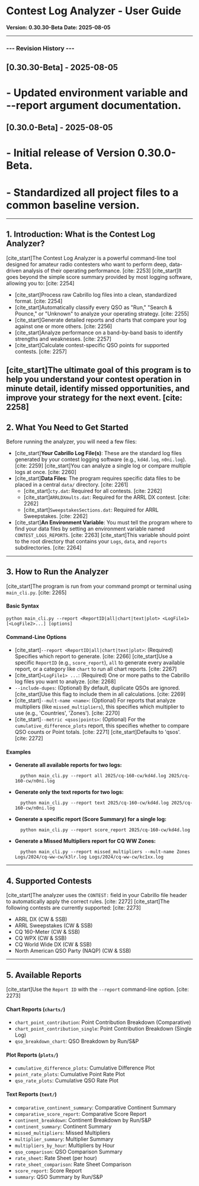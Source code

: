 # Contest Log Analyzer - User Guide

**Version: 0.30.30-Beta**
**Date: 2025-08-05**

---
### --- Revision History ---
## [0.30.30-Beta] - 2025-08-05
# - Updated environment variable and --report argument documentation.
## [0.30.0-Beta] - 2025-08-05
# - Initial release of Version 0.30.0-Beta.
# - Standardized all project files to a common baseline version.
---

## 1. Introduction: What is the Contest Log Analyzer?
[cite_start]The Contest Log Analyzer is a powerful command-line tool designed for amateur radio contesters who want to perform deep, data-driven analysis of their operating performance. [cite: 2253] [cite_start]It goes beyond the simple score summary provided by most logging software, allowing you to: [cite: 2254]

* [cite_start]Process raw Cabrillo log files into a clean, standardized format. [cite: 2254]
* [cite_start]Automatically classify every QSO as "Run," "Search & Pounce," or "Unknown" to analyze your operating strategy. [cite: 2255]
* [cite_start]Generate detailed reports and charts that compare your log against one or more others. [cite: 2256]
* [cite_start]Analyze performance on a band-by-band basis to identify strengths and weaknesses. [cite: 2257]
* [cite_start]Calculate contest-specific QSO points for supported contests. [cite: 2257]

[cite_start]The ultimate goal of this program is to help you understand your contest operation in minute detail, identify missed opportunities, and improve your strategy for the next event. [cite: 2258]
---

## 2. What You Need to Get Started

Before running the analyzer, you will need a few files:

* [cite_start]**Your Cabrillo Log File(s)**: These are the standard log files generated by your contest logging software (e.g., `kd4d.log`, `n0ni.log`). [cite: 2259] [cite_start]You can analyze a single log or compare multiple logs at once. [cite: 2260]
* [cite_start]**Data Files**: The program requires specific data files to be placed in a central `data/` directory. [cite: 2261]
    * [cite_start]`cty.dat`: Required for all contests. [cite: 2262]
    * [cite_start]`ARRLDXmults.dat`: Required for the ARRL DX contest. [cite: 2262]
    * [cite_start]`SweepstakesSections.dat`: Required for ARRL Sweepstakes. [cite: 2262]
* [cite_start]**An Environment Variable**: You must tell the program where to find your data files by setting an environment variable named `CONTEST_LOGS_REPORTS`. [cite: 2263] [cite_start]This variable should point to the root directory that contains your `Logs`, `data`, and `reports` subdirectories. [cite: 2264]
---

## 3. How to Run the Analyzer

[cite_start]The program is run from your command prompt or terminal using `main_cli.py`. [cite: 2265]
#### **Basic Syntax**

    python main_cli.py --report <ReportID|all|chart|text|plot> <LogFile1> [<LogFile2>...] [options]

#### **Command-Line Options**

* [cite_start]`--report <ReportID|all|chart|text|plot>`: (Required) Specifies which report to generate. [cite: 2266] [cite_start]Use a specific `ReportID` (e.g., `score_report`), `all` to generate every available report, or a category like `chart` to run all chart reports. [cite: 2267]
* [cite_start]`<LogFile1> ...`: (Required) One or more paths to the Cabrillo log files you want to analyze. [cite: 2268]
* `--include-dupes`: (Optional) By default, duplicate QSOs are ignored. [cite_start]Use this flag to include them in all calculations. [cite: 2269]
* [cite_start]`--mult-name <name>`: (Optional) For reports that analyze multipliers (like `missed_multipliers`), this specifies which multiplier to use (e.g., 'Countries', 'Zones'). [cite: 2270]
* [cite_start]`--metric <qsos|points>`: (Optional) For the `cumulative_difference_plots` report, this specifies whether to compare QSO counts or Point totals. [cite: 2271] [cite_start]Defaults to 'qsos'. [cite: 2272]

#### **Examples**

* **Generate all available reports for two logs:**

        python main_cli.py --report all 2025/cq-160-cw/kd4d.log 2025/cq-160-cw/n0ni.log

* **Generate only the text reports for two logs:**

        python main_cli.py --report text 2025/cq-160-cw/kd4d.log 2025/cq-160-cw/n0ni.log

* **Generate a specific report (Score Summary) for a single log:**

        python main_cli.py --report score_report 2025/cq-160-cw/kd4d.log

* **Generate a Missed Multipliers report for CQ WW Zones:**

        python main_cli.py --report missed_multipliers --mult-name Zones Logs/2024/cq-ww-cw/k3lr.log Logs/2024/cq-ww-cw/kc1xx.log
---

## 4. Supported Contests

[cite_start]The analyzer uses the `CONTEST:` field in your Cabrillo file header to automatically apply the correct rules. [cite: 2272] [cite_start]The following contests are currently supported: [cite: 2273]

* ARRL DX (CW & SSB)
* ARRL Sweepstakes (CW & SSB)
* CQ 160-Meter (CW & SSB)
* CQ WPX (CW & SSB)
* CQ World Wide DX (CW & SSB)
* North American QSO Party (NAQP) (CW & SSB)

---

## 5. Available Reports

[cite_start]Use the `Report ID` with the `--report` command-line option. [cite: 2273]
#### **Chart Reports (`charts/`)**
* `chart_point_contribution`: Point Contribution Breakdown (Comparative)
* `chart_point_contribution_single`: Point Contribution Breakdown (Single Log)
* `qso_breakdown_chart`: QSO Breakdown by Run/S&P

#### **Plot Reports (`plots/`)**
* `cumulative_difference_plots`: Cumulative Difference Plot
* `point_rate_plots`: Cumulative Point Rate Plot
* `qso_rate_plots`: Cumulative QSO Rate Plot

#### **Text Reports (`text/`)**
* `comparative_continent_summary`: Comparative Continent Summary
* `comparative_score_report`: Comparative Score Report
* `continent_breakdown`: Continent Breakdown by Run/S&P
* `continent_summary`: Continent Summary
* `missed_multipliers`: Missed Multipliers
* `multiplier_summary`: Multiplier Summary
* `multipliers_by_hour`: Multipliers by Hour
* `qso_comparison`: QSO Comparison Summary
* `rate_sheet`: Rate Sheet (per hour)
* `rate_sheet_comparison`: Rate Sheet Comparison
* `score_report`: Score Report
* `summary`: QSO Summary by Run/S&P